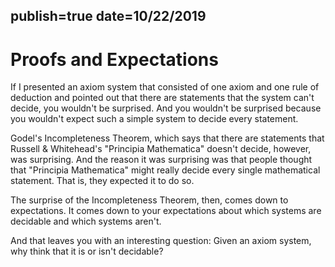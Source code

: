 publish=true
date=10/22/2019
---
# Proofs and Expectations

If I presented an axiom system that consisted of one axiom and one rule of deduction and pointed out that there are statements that the system can't decide, you wouldn't be surprised. And you wouldn't be surprised because you wouldn't expect such a simple system to decide every statement.

Godel's Incompleteness Theorem, which says that there are statements that Russell & Whitehead's "Principia Mathematica" doesn't decide, however, was surprising. And the reason it was surprising was that people thought that "Principia Mathematica" might really decide every single mathematical statement. That is, they expected it to do so.

The surprise of the Incompleteness Theorem, then, comes down to expectations. It comes down to your expectations about which systems are decidable and which systems aren't.

And that leaves you with an interesting question: Given an axiom system, why think that it is or isn't decidable?
